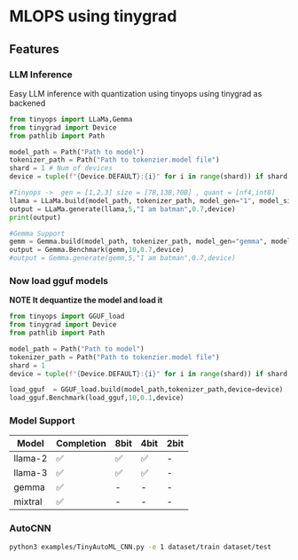 # MLOPS using tinygrad

## Features

### LLM Inference 
Easy LLM inference with quantization using tinyops using tinygrad as backened

```py
from tinyops import LLaMa,Gemma
from tinygrad import Device
from pathlib import Path

model_path = Path("Path to model")
tokenizer_path = Path("Path to tokenzier.model file")
shard = 1 # Num of devices
device = tuple(f"{Device.DEFAULT}:{i}" for i in range(shard)) if shard > 1 else Device.DEFAULT

#Tinyops ->  gen = [1,2,3] size = [7B,13B,70B] , quant = [nf4,int8]
llama = LLaMa.build(model_path, tokenizer_path, model_gen="1", model_size="7B", quantize="nf4", device=device)
output = LLaMa.generate(llama,5,"I am batman",0.7,device)
print(output)

#Gemma Support
gemm = Gemma.build(model_path, tokenizer_path, model_gen="gemma", model_size="2B",device=device)
output = Gemma.Benchmark(gemm,10,0.7,device)
#output = Gemma.generate(gemm,5,"I am batman",0.7,device)
```

### Now load gguf models
**NOTE It dequantize the model and load it**

```py
from tinyops import GGUF_load
from tinygrad import Device
from pathlib import Path

model_path = Path("Path to model")
tokenizer_path = Path("Path to tokenzier.model file")
shard = 1
device = tuple(f"{Device.DEFAULT}:{i}" for i in range(shard)) if shard > 1 else Device.DEFAULT

load_gguf  = GGUF_load.build(model_path,tokenizer_path,device=device)
load_gguf.Benchmark(load_gguf,10,0.1,device)
```

### Model Support

| Model   | Completion | 8bit | 4bit | 2bit |
|---------|------------|------|------|------|
| llama-2 | ✅         | ✅   |  ✅   | -    |
| llama-3 | ✅         | ✅   |  ✅   | -    |
| gemma   | ✅         | -    |  -   | -    |
| mixtral | ✅         | -    |  -   | -    |

### AutoCNN 

```sh
python3 examples/TinyAutoML_CNN.py -e 1 dataset/train dataset/test
```



